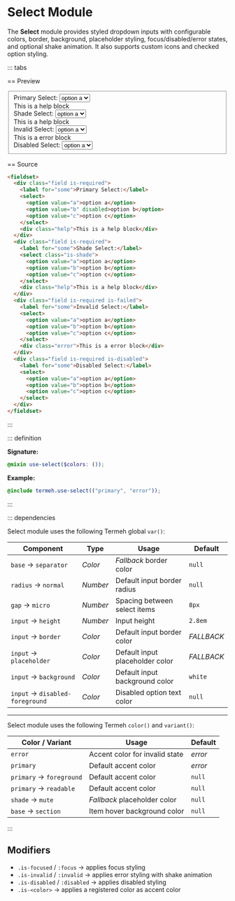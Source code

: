 # Select Module

The **Select** module provides styled dropdown inputs with configurable colors, border, background, placeholder styling, focus/disabled/error states, and optional shake animation. It also supports custom icons and checked option styling.

::: tabs

== Preview

<!-- markdownlint-disable MD033 -->
<Preview height="3rem">
  <div class="demo">
    <fieldset>
      <div class="field is-required">
        <label for="some">Primary Select:</label>
        <select>
          <option value="a">option a</option>
          <option value="b" disabled>option b</option>
          <option value="c">option c</option>
        </select>
        <div class="help">This is a help block</div>
      </div>
      <div class="field is-required">
        <label for="some">Shade Select:</label>
        <select class="is-shade">
          <option value="a">option a</option>
          <option value="b">option b</option>
          <option value="c">option c</option>
        </select>
        <div class="help">This is a help block</div>
      </div>
      <div class="field is-required is-failed">
        <label for="some">Invalid Select:</label>
        <select>
          <option value="a">option a</option>
          <option value="b">option b</option>
          <option value="c">option c</option>
        </select>
        <div class="error">This is a error block</div>
      </div>
      <div class="field is-required is-disabled">
        <label for="some">Disabled Select:</label>
        <select>
          <option value="a">option a</option>
          <option value="b">option b</option>
          <option value="c">option c</option>
        </select>
      </div>
    </fieldset>
  </div>
</Preview>
<!-- markdownlint-enable MD033 -->

== Source

```html
<fieldset>
  <div class="field is-required">
    <label for="some">Primary Select:</label>
    <select>
      <option value="a">option a</option>
      <option value="b" disabled>option b</option>
      <option value="c">option c</option>
    </select>
    <div class="help">This is a help block</div>
  </div>
  <div class="field is-required">
    <label for="some">Shade Select:</label>
    <select class="is-shade">
      <option value="a">option a</option>
      <option value="b">option b</option>
      <option value="c">option c</option>
    </select>
    <div class="help">This is a help block</div>
  </div>
  <div class="field is-required is-failed">
    <label for="some">Invalid Select:</label>
    <select>
      <option value="a">option a</option>
      <option value="b">option b</option>
      <option value="c">option c</option>
    </select>
    <div class="error">This is a error block</div>
  </div>
  <div class="field is-required is-disabled">
    <label for="some">Disabled Select:</label>
    <select>
      <option value="a">option a</option>
      <option value="b">option b</option>
      <option value="c">option c</option>
    </select>
  </div>
</fieldset>
```

:::

::: definition

**Signature:**

```scss
@mixin use-select($colors: ());
```

**Example:**

```scss
@include termeh.use-select(("primary", "error"));
```

:::

::: dependencies

Select module uses the following Termeh global `var()`:

| Component                       | Type     | Usage                           | Default    |
| ------------------------------- | -------- | ------------------------------- | ---------- |
| `base` → `separator`            | _Color_  | _Fallback_ border color         | `null`     |
| `radius` → `normal`             | _Number_ | Default input border radius     | `null`     |
| `gap` → `micro`                 | _Number_ | Spacing between select items    | `8px`      |
| `input` → `height`              | _Number_ | Input height                    | `2.8em`    |
| `input` → `border`              | _Color_  | Default input border color      | _FALLBACK_ |
| `input` → `placeholder`         | _Color_  | Default input placeholder color | _FALLBACK_ |
| `input` → `background`          | _Color_  | Default input background color  | `white`    |
| `input` → `disabled-foreground` | _Color_  | Disabled option text color      | `null`     |

---

Select module uses the following Termeh `color()` and `variant()`:

| Color / Variant          | Usage                          | Default |
| ------------------------ | ------------------------------ | ------- |
| `error`                  | Accent color for invalid state | _error_ |
| `primary`                | Default accent color           | _error_ |
| `primary` → `foreground` | Default accent color           | `null`  |
| `primary` → `readable`   | Default accent color           | `null`  |
| `shade` → `mute`         | _Fallback_ placeholder color   | `null`  |
| `base` → `section`       | Item hover background color    | `null`  |

:::

## Modifiers

- `.is-focused` / `:focus` → applies focus styling
- `.is-invalid` / `:invalid` → applies error styling with shake animation
- `.is-disabled` / `:disabled` → applies disabled styling
- `.is-<color>` → applies a registered color as accent color
